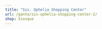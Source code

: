 ```yaml
---
title: "Sis. Ophelia Shopping Center"
url: /ganta/sis-ophelia-shopping-center-2/
shop: kiosque
---
```

